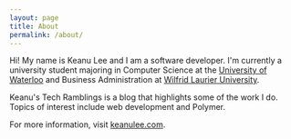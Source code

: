 ```yaml
---
layout: page
title: About
permalink: /about/
---
```


Hi! My name is Keanu Lee and I am a software developer. I'm currently a university student majoring in Computer Science at the [University of Waterloo](https://uwaterloo.ca) and Business Administration at [Wilfrid Laurier University](https://wlu.ca).

Keanu's Tech Ramblings is a blog that highlights some of the work I do. Topics of interest include web development and Polymer.

For more information, visit [keanulee.com](https://keanulee.com).
